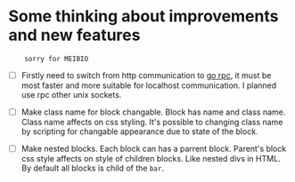 # Some thinking about improvements and new features

		sorry for MEIBIO

 - [ ] Firstly need to switch from http communication to [go rpc](https://pkg.go.dev/net/rpc?tab=doc), it must be most faster and more suitable for localhost communication. I planned use rpc other unix sockets.

 - [ ] Make class name for block changable. Block has name and class name. Class name affects on css styling. It's possible to changing class name by scripting for changable appearance due to state of the block.

 - [ ] Make nested blocks. Each block can has a parrent block. Parent's block css style affects on style of children blocks. Like nested divs in HTML. By default all blocks is child of the `bar`.
